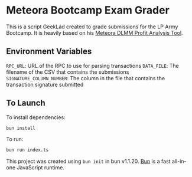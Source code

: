 # Meteora Bootcamp Exam Grader

This is a script GeekLad created to grade submissions for the LP Army Bootcamp.
It is heavily based on his [Meteora DLMM Profit Analysis Tool](https://github.com/GeekLad/meteora-profit-analysis/).

## Environment Variables

`RPC_URL`: URL of the RPC to use for parsing transactions
`DATA_FILE`: The filename of the CSV that contains the submissions
`SIGNATURE_COLUMN_NUMBER`: The column in the file that contains the transaction signature submitted

## To Launch

To install dependencies:

```bash
bun install
```

To run:

```bash
bun run index.ts
```

This project was created using `bun init` in bun v1.1.20. [Bun](https://bun.sh) is a fast all-in-one JavaScript runtime.
